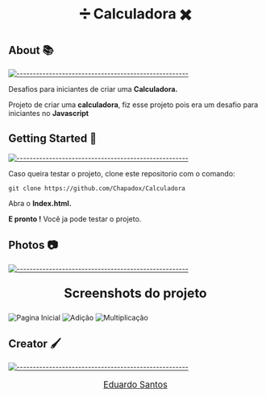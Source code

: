 <h1 align="center">➗ Calculadora ✖️</h1>


## About 📚
[![-----------------------------------------------------](https://raw.githubusercontent.com/andreasbm/readme/master/assets/lines/colored.png)](#table-of-contents)

<p>Desafios para iniciantes de criar uma  <strong>Calculadora.</strong></p>

<p>Projeto de criar uma <strong>calculadora</strong>, fiz esse projeto pois era um desafio para iniciantes no <strong>Javascript</strong></p>

##  Getting Started 🧪
[![-----------------------------------------------------](https://raw.githubusercontent.com/andreasbm/readme/master/assets/lines/colored.png)](#table-of-contents)

<p>Caso queira testar o projeto, clone este repositorio com o comando:</p>

    git clone https://github.com/Chapadox/Calculadora
<p>Abra o <strong>Index.html.</strong></p>
<p><strong>E pronto !</strong> Você ja pode testar o projeto.</p> 

## Photos 📷
[![-----------------------------------------------------](https://raw.githubusercontent.com/andreasbm/readme/master/assets/lines/colored.png)](#table-of-contents)

<p style="font-size:25px" align="center"><strong>Screenshots do projeto</strong></p>


<img src="https://i.ibb.co/4jf7LyH/calc.png" alt="Pagina Inicial">

<img src="https://i.ibb.co/p2bz1Nb/calc2.png" alt="Adição">

<img src="https://i.ibb.co/YfRv3Rz/clac3.png" alt="Multiplicação">

## Creator 🖌️
[![-----------------------------------------------------](https://raw.githubusercontent.com/andreasbm/readme/master/assets/lines/colored.png)](#table-of-contents)

<a href="https://www.linkedin.com/in/destr00/"><p style="font-size: 17px;" align=center>Eduardo Santos</p></a>

